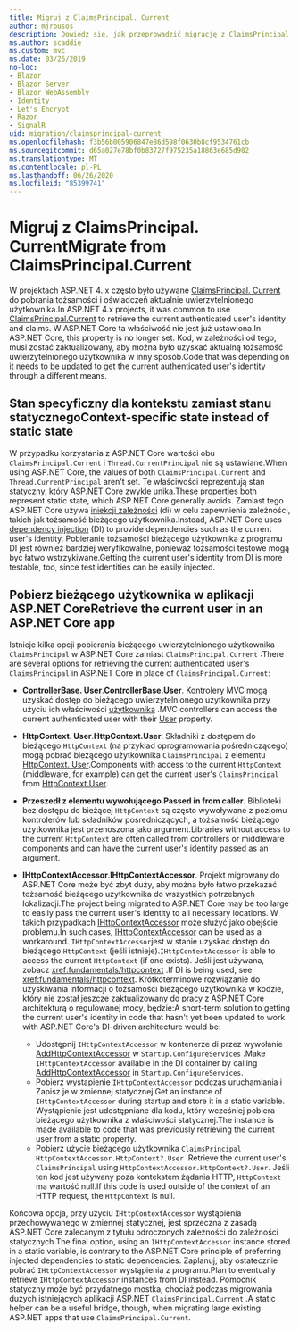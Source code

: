 ```yaml
---
title: Migruj z ClaimsPrincipal. Current
author: mjrousos
description: Dowiedz się, jak przeprowadzić migrację z ClaimsPrincipal. Current, aby pobrać tożsamość i oświadczenia uwierzytelnionego użytkownika w ASP.NET Core.
ms.author: scaddie
ms.custom: mvc
ms.date: 03/26/2019
no-loc:
- Blazor
- Blazor Server
- Blazor WebAssembly
- Identity
- Let's Encrypt
- Razor
- SignalR
uid: migration/claimsprincipal-current
ms.openlocfilehash: f3b56b005906847e86d598f0630b8cf9534761cb
ms.sourcegitcommit: d65a027e78bf0b83727f975235a18863e685d902
ms.translationtype: MT
ms.contentlocale: pl-PL
ms.lasthandoff: 06/26/2020
ms.locfileid: "85399741"
---
```

# <a name="migrate-from-claimsprincipalcurrent"></a><span data-ttu-id="f18e0-103">Migruj z ClaimsPrincipal. Current</span><span class="sxs-lookup"><span data-stu-id="f18e0-103">Migrate from ClaimsPrincipal.Current</span></span>

<span data-ttu-id="f18e0-104">W projektach ASP.NET 4. x często było używane [ClaimsPrincipal. Current](/dotnet/api/system.security.claims.claimsprincipal.current) do pobrania tożsamości i oświadczeń aktualnie uwierzytelnionego użytkownika.</span><span class="sxs-lookup"><span data-stu-id="f18e0-104">In ASP.NET 4.x projects, it was common to use [ClaimsPrincipal.Current](/dotnet/api/system.security.claims.claimsprincipal.current) to retrieve the current authenticated user's identity and claims.</span></span> <span data-ttu-id="f18e0-105">W ASP.NET Core ta właściwość nie jest już ustawiona.</span><span class="sxs-lookup"><span data-stu-id="f18e0-105">In ASP.NET Core, this property is no longer set.</span></span> <span data-ttu-id="f18e0-106">Kod, w zależności od tego, musi zostać zaktualizowany, aby można było uzyskać aktualną tożsamość uwierzytelnionego użytkownika w inny sposób.</span><span class="sxs-lookup"><span data-stu-id="f18e0-106">Code that was depending on it needs to be updated to get the current authenticated user's identity through a different means.</span></span>

## <a name="context-specific-state-instead-of-static-state"></a><span data-ttu-id="f18e0-107">Stan specyficzny dla kontekstu zamiast stanu statycznego</span><span class="sxs-lookup"><span data-stu-id="f18e0-107">Context-specific state instead of static state</span></span>

<span data-ttu-id="f18e0-108">W przypadku korzystania z ASP.NET Core wartości obu `ClaimsPrincipal.Current` i `Thread.CurrentPrincipal` nie są ustawiane.</span><span class="sxs-lookup"><span data-stu-id="f18e0-108">When using ASP.NET Core, the values of both `ClaimsPrincipal.Current` and `Thread.CurrentPrincipal` aren't set.</span></span> <span data-ttu-id="f18e0-109">Te właściwości reprezentują stan statyczny, który ASP.NET Core zwykle unika.</span><span class="sxs-lookup"><span data-stu-id="f18e0-109">These properties both represent static state, which ASP.NET Core generally avoids.</span></span> <span data-ttu-id="f18e0-110">Zamiast tego ASP.NET Core używa [iniekcji zależności](xref:fundamentals/dependency-injection) (di) w celu zapewnienia zależności, takich jak tożsamość bieżącego użytkownika.</span><span class="sxs-lookup"><span data-stu-id="f18e0-110">Instead, ASP.NET Core uses [dependency injection](xref:fundamentals/dependency-injection) (DI) to provide dependencies such as the current user's identity.</span></span> <span data-ttu-id="f18e0-111">Pobieranie tożsamości bieżącego użytkownika z programu DI jest również bardziej weryfikowalne, ponieważ tożsamości testowe mogą być łatwo wstrzykiwane.</span><span class="sxs-lookup"><span data-stu-id="f18e0-111">Getting the current user's identity from DI is more testable, too, since test identities can be easily injected.</span></span>

## <a name="retrieve-the-current-user-in-an-aspnet-core-app"></a><span data-ttu-id="f18e0-112">Pobierz bieżącego użytkownika w aplikacji ASP.NET Core</span><span class="sxs-lookup"><span data-stu-id="f18e0-112">Retrieve the current user in an ASP.NET Core app</span></span>

<span data-ttu-id="f18e0-113">Istnieje kilka opcji pobierania bieżącego uwierzytelnionego użytkownika `ClaimsPrincipal` w ASP.NET Core zamiast `ClaimsPrincipal.Current` :</span><span class="sxs-lookup"><span data-stu-id="f18e0-113">There are several options for retrieving the current authenticated user's `ClaimsPrincipal` in ASP.NET Core in place of `ClaimsPrincipal.Current`:</span></span>

* <span data-ttu-id="f18e0-114">**ControllerBase. User**.</span><span class="sxs-lookup"><span data-stu-id="f18e0-114">**ControllerBase.User**.</span></span> <span data-ttu-id="f18e0-115">Kontrolery MVC mogą uzyskać dostęp do bieżącego uwierzytelnionego użytkownika przy użyciu ich właściwości [użytkownika](/dotnet/api/microsoft.aspnetcore.mvc.controllerbase.user) .</span><span class="sxs-lookup"><span data-stu-id="f18e0-115">MVC controllers can access the current authenticated user with their [User](/dotnet/api/microsoft.aspnetcore.mvc.controllerbase.user) property.</span></span>
* <span data-ttu-id="f18e0-116">**HttpContext. User**.</span><span class="sxs-lookup"><span data-stu-id="f18e0-116">**HttpContext.User**.</span></span> <span data-ttu-id="f18e0-117">Składniki z dostępem do bieżącego `HttpContext` (na przykład oprogramowania pośredniczącego) mogą pobrać bieżącego użytkownika `ClaimsPrincipal` z elementu [HttpContext. User](/dotnet/api/microsoft.aspnetcore.http.httpcontext.user).</span><span class="sxs-lookup"><span data-stu-id="f18e0-117">Components with access to the current `HttpContext` (middleware, for example) can get the current user's `ClaimsPrincipal` from [HttpContext.User](/dotnet/api/microsoft.aspnetcore.http.httpcontext.user).</span></span>
* <span data-ttu-id="f18e0-118">**Przeszedł z elementu wywołującego**.</span><span class="sxs-lookup"><span data-stu-id="f18e0-118">**Passed in from caller**.</span></span> <span data-ttu-id="f18e0-119">Biblioteki bez dostępu do bieżącej `HttpContext` są często wywoływane z poziomu kontrolerów lub składników pośredniczących, a tożsamość bieżącego użytkownika jest przenoszona jako argument.</span><span class="sxs-lookup"><span data-stu-id="f18e0-119">Libraries without access to the current `HttpContext` are often called from controllers or middleware components and can have the current user's identity passed as an argument.</span></span>
* <span data-ttu-id="f18e0-120">**IHttpContextAccessor**.</span><span class="sxs-lookup"><span data-stu-id="f18e0-120">**IHttpContextAccessor**.</span></span> <span data-ttu-id="f18e0-121">Projekt migrowany do ASP.NET Core może być zbyt duży, aby można było łatwo przekazać tożsamość bieżącego użytkownika do wszystkich potrzebnych lokalizacji.</span><span class="sxs-lookup"><span data-stu-id="f18e0-121">The project being migrated to ASP.NET Core may be too large to easily pass the current user's identity to all necessary locations.</span></span> <span data-ttu-id="f18e0-122">W takich przypadkach [IHttpContextAccessor](/dotnet/api/microsoft.aspnetcore.http.ihttpcontextaccessor) może służyć jako obejście problemu.</span><span class="sxs-lookup"><span data-stu-id="f18e0-122">In such cases, [IHttpContextAccessor](/dotnet/api/microsoft.aspnetcore.http.ihttpcontextaccessor) can be used as a workaround.</span></span> <span data-ttu-id="f18e0-123">`IHttpContextAccessor`jest w stanie uzyskać dostęp do bieżącego `HttpContext` (jeśli istnieje).</span><span class="sxs-lookup"><span data-stu-id="f18e0-123">`IHttpContextAccessor` is able to access the current `HttpContext` (if one exists).</span></span> <span data-ttu-id="f18e0-124">Jeśli jest używana, zobacz <xref:fundamentals/httpcontext> .</span><span class="sxs-lookup"><span data-stu-id="f18e0-124">If DI is being used, see <xref:fundamentals/httpcontext>.</span></span> <span data-ttu-id="f18e0-125">Krótkoterminowe rozwiązanie do uzyskiwania informacji o tożsamości bieżącego użytkownika w kodzie, który nie został jeszcze zaktualizowany do pracy z ASP.NET Core architekturą o regulowanej mocy, będzie:</span><span class="sxs-lookup"><span data-stu-id="f18e0-125">A short-term solution to getting the current user's identity in code that hasn't yet been updated to work with ASP.NET Core's DI-driven architecture would be:</span></span>

  * <span data-ttu-id="f18e0-126">Udostępnij `IHttpContextAccessor` w kontenerze di przez wywołanie [AddHttpContextAccessor](https://github.com/aspnet/Hosting/issues/793) w `Startup.ConfigureServices` .</span><span class="sxs-lookup"><span data-stu-id="f18e0-126">Make `IHttpContextAccessor` available in the DI container by calling [AddHttpContextAccessor](https://github.com/aspnet/Hosting/issues/793) in `Startup.ConfigureServices`.</span></span>
  * <span data-ttu-id="f18e0-127">Pobierz wystąpienie `IHttpContextAccessor` podczas uruchamiania i Zapisz je w zmiennej statycznej.</span><span class="sxs-lookup"><span data-stu-id="f18e0-127">Get an instance of `IHttpContextAccessor` during startup and store it in a static variable.</span></span> <span data-ttu-id="f18e0-128">Wystąpienie jest udostępniane dla kodu, który wcześniej pobiera bieżącego użytkownika z właściwości statycznej.</span><span class="sxs-lookup"><span data-stu-id="f18e0-128">The instance is made available to code that was previously retrieving the current user from a static property.</span></span>
  * <span data-ttu-id="f18e0-129">Pobierz użycie bieżącego użytkownika `ClaimsPrincipal` `HttpContextAccessor.HttpContext?.User` .</span><span class="sxs-lookup"><span data-stu-id="f18e0-129">Retrieve the current user's `ClaimsPrincipal` using `HttpContextAccessor.HttpContext?.User`.</span></span> <span data-ttu-id="f18e0-130">Jeśli ten kod jest używany poza kontekstem żądania HTTP, `HttpContext` ma wartość null.</span><span class="sxs-lookup"><span data-stu-id="f18e0-130">If this code is used outside of the context of an HTTP request, the `HttpContext` is null.</span></span>

<span data-ttu-id="f18e0-131">Końcowa opcja, przy użyciu `IHttpContextAccessor` wystąpienia przechowywanego w zmiennej statycznej, jest sprzeczna z zasadą ASP.NET Core zalecanym z tytułu odroczonych zależności do zależności statycznych.</span><span class="sxs-lookup"><span data-stu-id="f18e0-131">The final option, using an `IHttpContextAccessor` instance stored in a static variable, is contrary to the ASP.NET Core principle of preferring injected dependencies to static dependencies.</span></span> <span data-ttu-id="f18e0-132">Zaplanuj, aby ostatecznie pobrać `IHttpContextAccessor` wystąpienia z programu.</span><span class="sxs-lookup"><span data-stu-id="f18e0-132">Plan to eventually retrieve `IHttpContextAccessor` instances from DI instead.</span></span> <span data-ttu-id="f18e0-133">Pomocnik statyczny może być przydatnego mostka, chociaż podczas migrowania dużych istniejących aplikacji ASP.NET `ClaimsPrincipal.Current` .</span><span class="sxs-lookup"><span data-stu-id="f18e0-133">A static helper can be a useful bridge, though, when migrating large existing ASP.NET apps that use `ClaimsPrincipal.Current`.</span></span>
